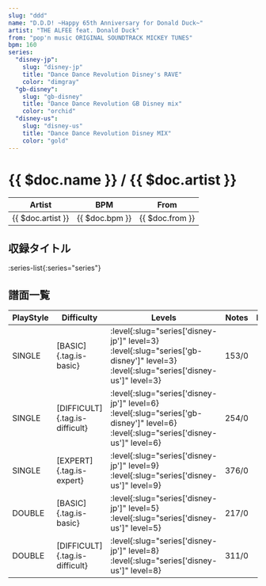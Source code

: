 ```yaml
---
slug: "ddd"
name: "D.D.D! ~Happy 65th Anniversary for Donald Duck~"
artist: "THE ALFEE feat. Donald Duck"
from: "pop'n music ORIGINAL SOUNDTRACK MICKEY TUNES"
bpm: 160
series:
  "disney-jp":
    slug: "disney-jp"
    title: "Dance Dance Revolution Disney's RAVE"
    color: "dimgray"
  "gb-disney":
    slug: "gb-disney"
    title: "Dance Dance Revolution GB Disney mix"
    color: "orchid"
  "disney-us":
    slug: "disney-us"
    title: "Dance Dance Revolution Disney MIX"
    color: "gold"
---
```


# {{ $doc.name }} / {{ $doc.artist }}

|Artist|BPM|From|
|------|---|----|
|{{ $doc.artist }}|{{ $doc.bpm }}|{{ $doc.from }}|

## 収録タイトル

:series-list{:series="series"}

## 譜面一覧

|PlayStyle|Difficulty|Levels|Notes|Movie|
|---------|----------|------|-----|-----|
|SINGLE|[BASIC]{.tag.is-basic}|:level{:slug="series['disney-jp']" level=3} :level{:slug="series['gb-disney']" level=3} :level{:slug="series['disney-us']" level=3}|153/0||
|SINGLE|[DIFFICULT]{.tag.is-difficult}|:level{:slug="series['disney-jp']" level=6} :level{:slug="series['gb-disney']" level=6} :level{:slug="series['disney-us']" level=6}|254/0||
|SINGLE|[EXPERT]{.tag.is-expert}|:level{:slug="series['disney-jp']" level=9} :level{:slug="series['disney-us']" level=9}|376/0||
|DOUBLE|[BASIC]{.tag.is-basic}|:level{:slug="series['disney-jp']" level=5} :level{:slug="series['disney-us']" level=5}|217/0||
|DOUBLE|[DIFFICULT]{.tag.is-difficult}|:level{:slug="series['disney-jp']" level=8} :level{:slug="series['disney-us']" level=8}|311/0||
